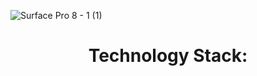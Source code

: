 ![Surface Pro 8 - 1 (1)](https://user-images.githubusercontent.com/74500494/210315548-fab6709d-f0fd-4bef-92e2-faca20e97a9c.jpg)
<h1 style="text-align: center;">Technology Stack:</h1>
